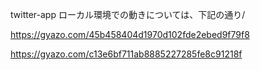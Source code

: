 twitter-app
ローカル環境での動きについては、下記の通り/

https://gyazo.com/45b458404d1970d102fde2ebed9f79f8

https://gyazo.com/c13e6bf711ab8885227285fe8c91218f
